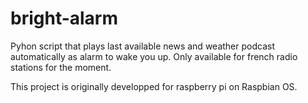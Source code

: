 bright-alarm
============

Pyhon script that plays last available news and weather podcast automatically as alarm to wake you up.
Only available for french radio stations for the moment.

This project is originally developped for raspberry pi on Raspbian OS.